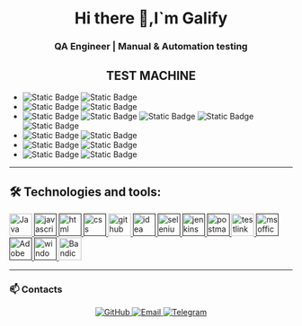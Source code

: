 <h1 align="center">Hi there 👋,I`m Galify</h1>
<h3 align="center">QA Engineer | Manual & Automation testing</h3>
<h2 align="center">TEST MACHINE</h2>
<p>
  <ul>
    <li> <img alt="Static Badge" src="https://img.shields.io/badge/Resolution-5d5d5d"> <img alt="Static Badge" src="https://img.shields.io/badge/5900%20x%201080%20px-blue">
      <li>  <img alt="Static Badge" src="https://img.shields.io/badge/%20%20%20%20%20%20%20%20OS%20%20%20%20-5d5d5d"> <img alt="Static Badge" src="https://img.shields.io/badge/windows%2011%20-white">
        <li> <img alt="Static Badge" src="https://img.shields.io/badge/Browser-5d5d5d"> <img alt="Static Badge" src="https://img.shields.io/badge/Chrome%20-fcf52a"> <img alt="Static Badge" src="https://img.shields.io/badge/Cent%20-2ad2fc"> <img alt="Static Badge" src="https://img.shields.io/badge/Edge%20-1888dd"> <img alt="Static Badge" src="https://img.shields.io/badge/Other-5d5d5d">
          <li> <img alt="Static Badge" src="https://img.shields.io/badge/CPU-5d5d5d"> <img alt="Static Badge" src="https://img.shields.io/badge/Ryzen%202600%20-dd9218">
            <li> <img alt="Static Badge" src="https://img.shields.io/badge/GPU-5d5d5d"> <img alt="Static Badge" src="https://img.shields.io/badge/RTX%202080%20-13d62d"> 
              <li><img alt="Static Badge" src="https://img.shields.io/badge/RAM-5d5d5d"> <img alt="Static Badge" src="https://img.shields.io/badge/16%203200mhz%20-424242"></li>
  </ul>

---

## 🛠 Technologies and tools:
<p align="left">
  
  <a href="https://www.java.com" target="_blank">
    <img src="https://www.vectorlogo.zone/logos/java/java-ar21~bgwhite.svg" alt="Java" height="40"/>
  </a>
  
   <a href="" target="_blank">
    <img src="https://www.vectorlogo.zone/logos/javascript/javascript-icon.svg" alt="javascript" width="40" height="40"/>
  </a>
  
  <a href="" target="_blank">
    <img src="https://www.vectorlogo.zone/logos/w3_html5/w3_html5-icon.svg" alt="html" width="40" height="40"/>
  </a>
  
   <a href="" target="_blank">
    <img src="https://www.vectorlogo.zone/logos/w3_css/w3_css-icon~old.svg" alt="css" width="40" height="40"/>
  </a>
  
   <a href="https://github.com/galify05" target="_blank">
    <img src="https://cdn1.iconfinder.com/data/icons/apps-8/64/github-apps-platform-512.png" alt="github" width="40" height="40"/>
  </a>
  
   <a href="" target="_blank">
    <img src="https://ubuntuhandbook.org/wp-content/uploads/2017/07/intellij-idea-ue-icon.png" alt="idea" width="40" height="40"/>
  </a>
  
   <a href="" target="_blank">
    <img src="https://raw.githubusercontent.com/gilbarbara/logos/main/logos/selenium.svg" alt="selenium" width="40" height="40"/>
  </a>
  
   <a href="" target="_blank">
    <img src="https://www.vectorlogo.zone/logos/jenkins/jenkins-icon.svg" alt="jenkins" width="40" height="40"/>
  </a>
  
  <a href="" target="_blank">
    <img src="https://www.vectorlogo.zone/logos/getpostman/getpostman-icon.svg" alt="postman" width="40" height="40"/>
  </a>
  
  <a href="https://testlink.ait-tr.de/index.php" target="_blank">
    <img src="https://www.wyversolutions.co.uk/post-images/2015/11/testlink-logo.png" alt="testlink" width="40" height="40"/>
  </a>
  
  <a href="" target="_blank">
    <img src="https://i.pinimg.com/originals/8f/e8/ea/8fe8eab80e96a80d7a45eb4ee17c4bc4.png" alt="ms office" width="40" height="40"/>
  </a>
  
  <a href="" target="_blank">
    <img src="https://upload.vectorlogo.zone/logos/adobe_illustrator/images/57bdc1fd-fa3d-4a30-98b9-baaac55e3e15.svg" alt="Adobe Photoshop" width="40" height="40"/>
  </a>
  
  <a href="" target="_blank">
    <img src="https://www.vectorlogo.zone/logos/microsoft/microsoft-icon.svg" alt="windows 10/ 11" width="40" height="40"/>
  </a>
  
  <a href="https://www.bandicam.com/" target="_blank">
    <img src="https://img.icons8.com/color/600/000000/bandicam.png" alt="Bandicam" width="40" height="40"/>
  </a>
</p>

---

### 📫 Contacts
<p align="center">
  <a href="https://github.com/galify05">
    <img src="https://img.shields.io/badge/GitHub-galify05-blue?logo=github" alt="GitHub"/>
  </a>
  <a href="mailto:galify05@gmail.com">
    <img src="https://img.shields.io/badge/Email-galify05@gmail.com-red?logo=gmail" alt="Email"/>
  </a>
  <a href="https://t.me/dharmainc">
    <img src="https://img.shields.io/badge/Telegram-@Dharmainc-blue?logo=telegram" alt="Telegram"/>
  </a>
</p>

